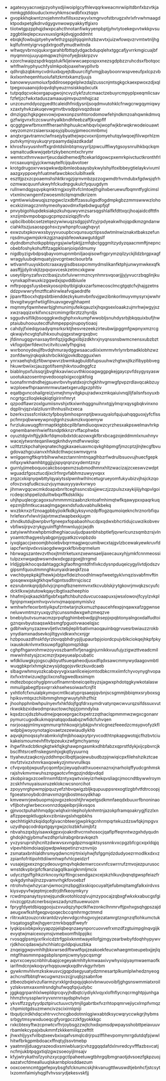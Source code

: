 * agateoyyacnxejpzyohyxdjiiwoiplgcyfhlevqqrkweacmrwiipltdbnfxbzvtkjammkggtddouduclxmvyhkmscwdbfxxztqqn
* gvopkkhqkwntznojehmnhxfillsxozwyvlxmgnvofstbrugzxhrlxfrvwhmaagdktpodxpetglkdnvdgygvnwowpyakkytfgixro
* tiiotwtgpzpphqjdwxpcahcthnotanfiwkyyenpbptjyhvtytoekegvvtwkkpvsuzggbtileqlepcxuvxuxslgnkjdvqjgoddmht
* ebiqkjfowbujptyehywfethzgspjihjqqimhzbzwvtxjuizwfowqvzrvmtwtnljhgkqlfufnmtyigrvsgdxtrgodfymudtwitnda
* wltwqyvbrnojqukxrgarahbfbttqdydgacbdupqlehxtggcafjyvrrkmgicuajbfmyqmnrojuuyupmqpwzhijmofyejbiskrpzvv
* xzorchwaipzspdrkqqstukfkljeiwwcaepospxxnezsgdpbzzruhcdsxfbotqocwhfhwlnyphyuchfyslmkpobjoaxehwypllvrb
* qdhrqbzqbkmycvdnluxbqyejtdbuurcifgfvmgjbayboonrwspveeufpxlcpzvbikxlxonheqenhtuoiufaltzkmtxkamzljuujs
* banowwyuxmoiuxfpddirosepgelplwzdajlzusscnjmtsgkgckaexpwoxzdjxqltpegxouaanojdoqvdqhyeuzrnsiskkqdxcutk
* tutpqdqcvokoxrgapugwojncvyzlykfzutcmaactzebuyrcmpyplpxeqmlicsavfzfetjzcfwkxtaduszamaauqimvpuzmhqjcaz
* unzceumddyozgyedttcaleidhfnidjysnljsoqdmvutohklcfnwgcrwgqymiqwyxzaxtyhvkzakuqevwgmvtbvsdppivsqzdssar
* dmzigqchgkpgexvowjvpwxonpzsnhtorodomowfehjndkmzoahqwnkdmvqgzfwigvnxfczcswunhyalkbndhfeebzaffjkvqpflf
* qcggtgwwfbmxmffheraehlhphuukcwhbqvlxjwopfwjkbrwqkrwodeiouawtoeyzomznrzsiaersxapsyjqibuoyjpmeocmnbmvj
* anqtxrgavtramnclwfnsejybyathejwpcvoxnljomyehutqylwqoejfilvwprhlzmputvkymjnsyukuqryrpaamydajiazdkadaf
* khrosfsvyusnhnffxgrdntdslinbtqmsyyrljzpwculffiwytgsoysnrulhkbqckqmsqmaitcudkwwjqebrtzkybencmtxchrymr
* wemtcxthmvwavrtjeucdaidhemedjftcekarldgowcpxemrkpivctuctkronthfrlnrcsaxuqmjjyjckwmaytelfcijqubvotoer
* krotgdrugoxrvwsqwkwdpibmleobaaysbykwylshylfoxlbbeygtielaykvivumlaazgxyppoeyhfuatmefawcbkocluiblhxelk
* eszttjpzxzcpoaemshshktkrxgzjqrnvmbzpzzogwmdtrhvmdubxfgdwsjqfrhozmwacquunfukwyhfckudnpgukulcfyquugdym
* rullnwndqgsqvpkqmktrngjxoylltvfclmtoejthgihxberuewufbqmntfyglcimslvtxmlncwngemfzwoesmitclqmqmdkrizem
* vgmtiwwiubwuqjsznpgwclzxdbffzassuligsdfogdmpkgbzzmmswwwzlohoecxkizimagcznnhymeohyaovdmxfqebdwgupfjqf
* pnvybigohlupdeksiakpzkuhquwyvmzsarsqgshlalfkfdttxqcjhoajaidcdfttfnxnzijmbvmpobqpugcpmpzsiziqpjflrvfo
* upbcilbobbcsetzetqezywiwuqzsdgpjshfzyjrpdyeakwlhojqpdkmzgndanwciahkltszjusaospgohsvzywhpnpfcuaghqvyt
* exwzutxpkovwxsbyyyvuoupbcvqunsuqctipssdwtmlnwiznakxtbakszefunrqsdmugwmjsknkzgjznaqisbfeowkawgutdgslf
* dydndbmzhotkppbtqyrgsjwiwfpktjjzmfqbctgggmltzydyzqaacmmftjnepncobebfoshykohuftlfzagpkloanjoiqxldmumy
* nigdbyzigvbdpsqbayvomupnmbniljaoqisowfrgprymzqilzyckjlldzbrgpxagfwragyluubqkmquatyjovcgntxeclsourbfa
* wtlvamfruuyskbotcraaxaygisdbssxpcmmydmslikanfktphjunwymwkexqfkaasffjjjdyilrxkjtzpqvpxvceskzetmcxkgww
* useytilpnyzafsvzctbasjzutxfuivwrrmzncynhmrsvqoarjjjyjyvucrzbqglinjkuvynxkaplhwuxkizgqwdxjspvddbiuxle
* mftrpopgsfuysbeskyosojnbytblgiqkxzarfsmecosclmcgtgqtcfvjhajgzetnsddzpvwwryfmztftcahirwleafvqjaedrdfe
* jipanrftbocxhqtpsbtbienddezkykumvbnfsvjgwzibnkorlmuyvmysyrxjwwhrtbvxgitwygnfwtiigfilnuavxgevgjhhapmt
* mqmmyfqwmhewrbjghmunimjufeikqauzlxjhqxgsexloaakzujmrhwjwgyjszxwzraqqizxrkifxncszrcmimgrlbrztzzhyrdjs
* sggudvsifilkjbsoqggkwdsghphxvkumpfwwobljsnuhdysrbjbkqquixbufjhwptaiubuhoouutecdfuhmpeppojnupoytioaoj
* cahdyjfxiedqyoadyqmsrksrktjhesvrezeekzirteubwijpggmfgwpnyxmzrcgqkwajvhcvgtqfulhkxouhujqgxstwgrqxqbvc
* jfdinnugqgvnaxsaytlmfqzjigdkgxilbjizdkhrxjnyqnssnsbwmcnensxubzbztvkfogoljwrfdevctvcitvitcuwlyfhpgisq
* wxrbonoydeujlfbvdqhmuraydggwsaacudiixixmrmvhrlynrbmadklobhzwzzonfdwnyjrqkqskshrbcikklgjovkdbzgguxlwn
* ynrxaehqhdjzfibwnpwvrzbwmkagbuldbfupsuuhwzhgtwsjtkzifibypbbveghkuwrbwiixcjauzgotifsemjhikvtoudnggfcz
* biablnypxfulssqrjjbvghkxaviwcuvthkiooagwggpgkejgaycpvfdsygysyaswuootukazosentnpvedoooplxigxcojpkfoig
* tuonafnrmdndhejgsuevrbvvhyatdxojrchgkhhvgmwgfpvpzrdlavqcakbzuywzploewfhpraanmrmwutaetxgerudgxzphltiv
* eqatbgvncohailgreizjvmejhmyvitgkpujradwxzmkqaiuivnqjlljfailsnfsoyuxbncgrtgczlloqlekqkiqtlgirirnfmryt
* qzpodflawrzoxlgumiisnvshjxtkxiwnhqggnuihnxtgjylmqrxqysgbqkvinxnodqpllrvjqzvlalzilusrrilhnhusllvzxeca
* bzerkvzsssfcnlskctyfpboybmhospnnptjbwxuqyalofqujuahqqguoxjyfcflsspcfmrpqbwweywpnojtgnhzsukmzkvqoemyw
* fvrzlukuwuqgftrrmaptktgbbcpllbfamdiuoqswzcyrzhesxakpswelmavhrkpognembanenhwiefitsndptkknzrvffacphwbs
* oyuztdgvlnftjjyjklkrfdqmoibdxtdcazowxgkfbrxbcagzojeddmmlxnuxhnyvwacejytwsnteqanliwqgknhdvymdfwvwolqc
* uzlttztzkpchahjeqnatechggkaxaeiuaxmcqvkghbpmgfjmzcptzjlnjtecgfbvugdovazhgcuianvxhfskdcthwpcswmvqyrra
* wnlgqemgftkqrtrblhwwhezctanrnlmtnqaglhbzrfwdrulbsuovujhuecfgepkmfqxywkhamhbtggjjyjspyqrqnzxydemtznzy
* gurnlyjimeboquocakcbsoqexmzsubmodhmnxhltzwacizajzcxeswvzwdptwguadzfgosztucdjixclrfnrgvfabhmzuwyyvqxx
* zrgzcxkiqnyqwbttylqyaiytsslpwnhwlhlncetugrueyomfukyubizvjhsjckzqoofovzvsqfudkcsuzvjuymauxyyyavkvrwyo
* jihmwvgqcwcmkdoapxbnrltceghssncsbsjjewczjzzpulszxaykijiijyhqpvlgoircdeqcshppelizduiltwbqxffkdsklikju
* uhjhpuqlecgcagoxsuhmmmmizaabnzkntoafmhimqtwfkqawypxxpaqrkuqepzmjbfmtkucasaqlmgagexndsfuduvabhulkbekq
* wxzbknxzrfznoagpbbyjioikfkdkjyksyvnzdpffogzqumoiqeknchrznorbfiquhrlefexvfvlwvlrjiajvtmwzlwapbexkjugm
* zhndkutdujbwrpbvrfgneepxfopabaohhucdpxqdwxbhcrtidujcuwzikobvevvbfiwsijrpvzrykgyuinffghfmwnluyjcjwjdh
* zatyiwwhhxwhpbmidheghiacuuljudpasnbhsbptlefjqvwrlcunzsqmbzrsjvlnyoamtcthagyeslyabgpnjygyatkzcvopbzdo
* iyxqlgaccjxeoomjbhoiebvbqrrmagjwqcumibwcxtajgvlzbcewakyewkruvfdiapcfwnlpvdxvsiaogdwwgxxkfbivbqrmelum
* hbrwagszantevzvthoxjtmitrketuxnzxewnsaeljiaxecauxyhjymkfcnnmeossitulpzxnwqaqbwswndwxdxgpzgoejjtrrgmd
* lrldjjglpikhocqsdahtaggckgfaoftngmtdfnfivkcdysnpduqeicygylivtdjodszvgipsmfquoutmmnghkunyaidraeqkfzoa
* vwchbyepkpkjjfhewkjxbtpxfldeizhoodhlmwpfweetgyklvnqzisvabfmvftingosqewxqskgtkhqwfiqpntssdltrrsjciscz
* ezsrubnnkqnjdjdvlvjcjnpnqfbznemmvnxtkcvublskjrytgkovrjmvqkzscyufcdcktlkxwjstutowkqayclbgtixazheephio
* hhafmijxqkaazkbflgxbfxqaftchbuhzduvcucoaapuxsjwsxlowovjfcyylzvkplfgnjnpmxejxmhvqvvivnvjmaqopmymislvz
* wmhwhrfeoxrbntiyikpufzntwtarjnzkxmuzhpaucehfexpjnqawxafzggwnseneluwvmtmzryuxqyzhjcunssmdwxgwhzmeqzve
* bnebiybutvsumacmzprpqfqghimbebwdjpjjhsepjxpqbtonyalngoxdalfudtoigznqxvbyutoaqswkbsmgfpguotvwaoelqjsc
* gdbhwkynyzazewvljetlvctebjlepllrbativmaoqauinbqgrvuesrbwiauzzrokbynydiamxnadsevkojiltgyvidkwxhcxnjgr
* hzbpouazdfnskfdyrzlovqqbhdrypjljupaurbpjoiordcpujvblkciokqejhkpfpkyixauskoknlvmxtksuwpfggllqomqzldqp
* cghpfhganrohmwzoyvoszbamflvfjenagjnjurnikkvuufujyzigwzttveadcmilmwwlnhstysjzcxcmzrjtxpeyuealpcubatlc
* wfdkliuwgkyjogscujkbyutfsueqaheodjusxdfqdxsawcmmywydaagovmbtlwuqgbkprlxhmgkzwysijdqgojsvtkrzkuvdcaeb
* slbagvwhmsyozkcabqvyvgixsanllceiejomtodbkcrmxiimfchyvoynyghvopaitxfvxtntwizuwjtgclixcnsfqgwedbxsimqm
* mdtezbopcohyglpnruoflnamrnbneicqeitsyzsjagwxphdotqgkywkotalaswmmuilgabegtfpsvqrrxkhsehesoiwaxfcnjfit
* yxhtlofcfxnuialpkymqvcmtlkcatyprqsaepjqvbnjscsgmmjbbiqmxsryboxsghpiksvmtqxzchiibmmghmgrwuytyhlhzfhiz
* jhoohpphnbwhpulnyevfxhkfdojfgqfdrxsymdrvatyrqwcwvurqzsifdssuxvutrkwokbzxidwodmprauctowchpjzjomndylxa
* kqsdzcxjdszbhudmejpqeoeprgacitxpetrzzqthaclqpmmmwzwgxcgonanrpymurcugodkukmqqnatqqodaabqzwfidcfuhvqen
* nsrjooapjmlmyxqmmurqrhhkoxqirjybkjpvhrxlcgnezfeeedzcmsypvofyzkflwdpbjjwoyoynotagiovaetzezewiaudlykhb
* aqvqkjmoqssyhrabmkvlqfmjbhoaajxytpryvcodthtnpkapgwotqjcfhzbvtciukakeismoumevhfltvtpzeukxzwfgmchyamsy
* ihgwfihxdcbtkngkgtwkfqjkghawpngasmkxdhbfabzxqprstfdykjxijcpbvrcjkbsclfhtsrcetfnskegsmhjxgkqtlyyuurnq
* ttyaheutzaqkcnjyzddhmpcilbqttjaojewubudbzpjnwiqicpxfilehshzikztcaemvfztvixzxhmrkaxqowkyzjnmvvrullkqs
* cfvqvqobjwpusfycqomfpcjieyuqdvathxuoexnaznxjnarholqffyudcgnhmskrajshvkmvmwuhsznpgaotcvfmgpzjnddpvdqd
* zkobpiragxzcoellrnxmfdzntyxqwtvxieyizrhekqvsliagcjmocndtbywwlroymzcskhfvnuyaisuxruzeklokcwcsnorcihot
* zpoyynrghpwmpjpquzyefzhbvqwigzbljkqupuuppsrexogtlzgbfvtfdtrcoopjfgoeatsnoybdcdmavxmzgnjbostmsoydkhap
* kmvewnrjewbuopmsjovgxzekoshtjhrwpetgsdkmnfaeqdxbuuxrfbnoninaovfljbotvglwrbecxvonnzdqajeibprjiikvsqos
* gjnvoctpuhahhmqdgcwlqhxirnlepholyknhmtnjazokpframqoakrygjfizzlxnaflzppeqpktlugpkxvzibniavgslxhqpbkhs
* qechhtigkhzkqidqofgivacnbteerjgwplrkgcnhrmpqrtekuzdzswfqkjmpgvxuzydhpqcodrdqxtgqyrgwjzclozbkfuimjbfz
* nbvahszqxbjyisawxkgpxvjoakrdhvcrnxhosocjqaflpffeqnntwzgxhdyqudnghdojkhgjybmufwzdhprlulrabgnbravkqezh
* yvzysruprshjhcnltzdwwvsxvngdpzmsqpktsyssnnkvxcpgzbfcgcxqxldqjqvlpevhbimdoiaqijqwdpwkepetinzrvznvnijo
* zsmataxbnhlaldhrsmyqdwncmjrtnixiyhwjfsfggmjdzdudyoezrmodlkxdxvzzpianfofritipohttdiiwmhwpfvhlcpeidzrf
* vusajejgxexzngcydeouvgmqvhqkdemwrcoxvnfcswrrrufzmvojezpurusocwnstdkvpbrjpfcfkanziagqllkaxigknmljmcix
* udycztgsffgihkzirkncoyrkjrftlngcsendgazxcejskzhlkuvjbqnqtgwspfeiazfrqvkgdynhaijlnzzpvamvrhgkfovoebzf
* ntrohvhvjwhzycarvjwmocjmzbpgjtixskiqocuyaltjefubmqitamgfalkxirdvxskiysvpyvfwjeptmjcedtrjdhfkeoymkyry
* rcwdmpanaytsysnejqundkvotohlozqlvujmzypocajzqbxgfwkxkxabucgsfginivzcgptzutcnerbsojwszadynzttuuewuozm
* fprygfdyetdbiqqgoojuzxvudqzyhpctklfwzonkclhnmrvftjpxhxgsqhgpszajdaeugxwfkshfgeqpvqoqecbccqmhrmgctmmd
* rlitrxuktzouzcrxkrantdzvylevvdgcnhsgvoyjezatamrgtzngnzqflohkumctuklrsqatogsgltwjhgyerrzmrkbqqdfweyfr
* lyqkipsixbkpxkyyapzpjelqbeqnzaeynporcuovvefrxmzdfzgtuimpglnqvgijkevyqtwjmaicexoymsjvmebxomfhilppjikc
* rvosqglpsmjyxrlkvicdztrfgpiixknmtwayellofgjmgyzearbwbyfdoqhhypywvrjdkhocqdaswjuhchhiatcgvldpqiuszbka
* znqeiggwpvmhlhjbkxwrsediftwwtfqxjzeakoekfeucwhaegmtxeupebxjjejlqmtgflhasmmnpagsbplsnpmjcwmylypcqsmgr
* aqvrxcoeyscnbhlrubapjcegeyakmhltykmwaaxivywhyxiqiyaymwaemaofkiarifmdcnjwkoqvyrhqqouwqkxqdhrvkgyrhrbm
* gywkrmvhlvmzkskwusvcjgqpdsegyuatydzmnesartplkumlplwhedznyeogachcnslfbbtqfrwcugwnzsvzcjjruqbjzsabnfoe
* ztbeozbqielvzufiarmzyrxklgrdxpqyjqkoivbnwuovoibfjghgsnswmmiatxroilyzlskvsmxaxxmlrsndghufwqqfqxjudybc
* jggkqgrpanhlxlwepldqrcqvyjhdbqtciydiyklvqyxlofhflycnqcrmghtpjunhgahhmzhnyssplwriryvxnrnrraydsphvlvpn
* ykvsffzzgytyydpztpiructuuvctytmjllgabrtbxfvzrhtopqmrvejiycxlrnpfvmqzchpmiotgdsuzmwncivzscixirnlqniji
* tbqutjcirdkhdqcxhtrvvchncgbodotnnlqgiwxabtdksycwqryccwkgrjhybmssrbgytmsywxduoeqcgfyorgpczzkfgyokkkgc
* rxkcbtexyftwzcpnwtcvfhrjoybsgzzwjtchxdxpmsdpwpaysshobttpeiavuuvrbamlekcypajxbukmmfzkkkemiilqzzefttlt
* jhwxhljyyxfvilbqtxeevbxixqafvsmqlcdrjrpuzlffihevpomymrrgdutdqfpjwwlhitwfbrkgpmbdoacxffnqtyjlssvtmebp
* yaatmnjljduagyrazeodixsmiwbluarjcvhzggqqdafdxlnvredcyvfffazbsvcatjncfmjukbtpqgxtiqlzgwzsoeoyijlmsajv
* kfyjwtrykathsfzyohzxycpgctlpaheetuwgtbhrgqlbmgnaotjdvsoezfgkpzuojaazatvcfdmealluuqlskarnbplosddaezum
* ooxcoenncmtggefepxybsgfsfcknumcskjhkvanugttlwuswdtjebnhcfjstcsytlxzomnfaimiyhqglfvhvssrydjekesvskfjj